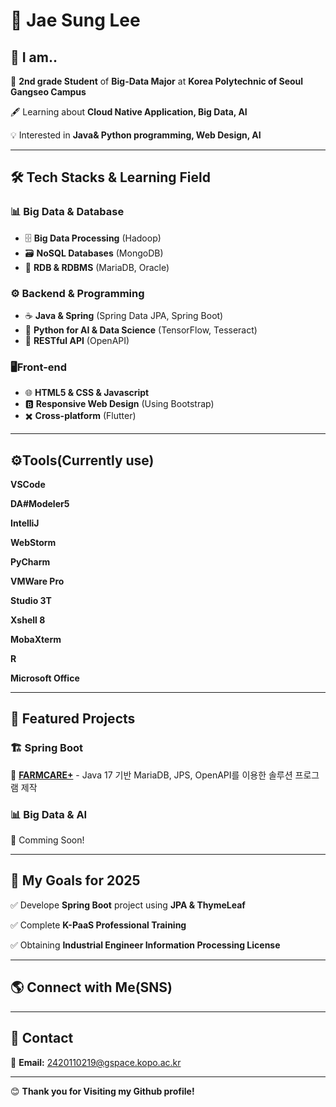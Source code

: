 # 👤 Jae Sung Lee



## 🚀 I am..
🏫 **2nd grade Student** of **Big-Data Major** at **Korea Polytechnic of Seoul Gangseo Campus**

🖋️ Learning about **Cloud Native Application, Big Data, AI**  

💡 Interested in **Java& Python programming, Web Design, AI** 

---

## 🛠️ Tech Stacks & Learning Field
### 📊 Big Data & Database
- 🗄 **Big Data Processing** (Hadoop)  
- 🗃 **NoSQL Databases** (MongoDB)
- 🦭 **RDB & RDBMS** (MariaDB, Oracle)


### ⚙️ Backend & Programming
- ☕ **Java & Spring** (Spring Data JPA, Spring Boot)  
- 🐍 **Python for AI & Data Science** (TensorFlow, Tesseract)  
- 📡 **RESTful API** (OpenAPI)


### 🖥️Front-end
- 🌐 **HTML5 & CSS & Javascript**
- 🅱️ **Responsive Web Design** (Using Bootstrap)
- ✖️ **Cross-platform** (Flutter)

---

## ⚙️Tools(Currently use)
**VSCode**

**DA#Modeler5**

**IntelliJ**

**WebStorm**

**PyCharm**

**VMWare Pro**

**Studio 3T**

**Xshell 8**

**MobaXterm**

**R**

**Microsoft Office**

---

## 📌 Featured Projects
### 🏗️ **Spring Boot**
🔹 [**FARMCARE+**](https://github.com/LJS24/FARMCARE.git) - Java 17 기반 MariaDB, JPS, OpenAPI를 이용한 솔루션 프로그램 제작


### 📊 **Big Data & AI**
🔹 Comming Soon!

---

## 🎯 My Goals for 2025
✅ Develope **Spring Boot** project using **JPA & ThymeLeaf**  

✅ Complete **K-PaaS Professional Training**

✅ Obtaining **Industrial Engineer Information Processing License**

---

## 🌎 Connect with Me(SNS)


---

## 📧 Contact
📩 **Email:** 2420110219@gspace.kopo.ac.kr  


---

😊 **Thank you for Visiting my Github profile!**  
